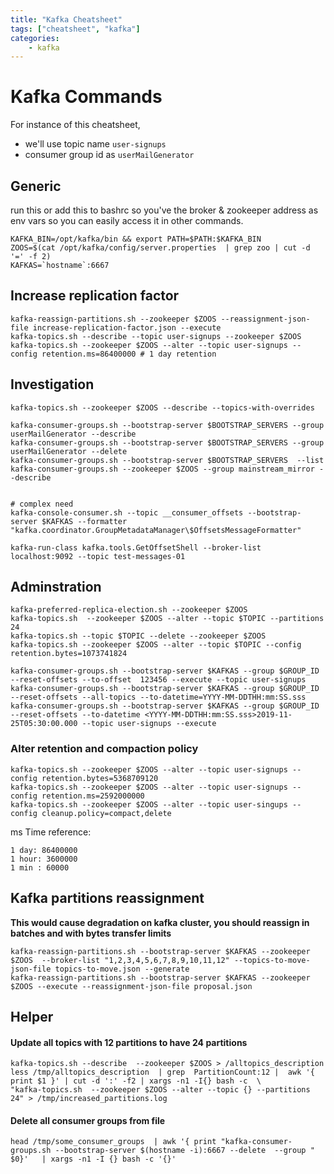 ```yaml
---
title: "Kafka Cheatsheet"
tags: ["cheatsheet", "kafka"]
categories:
    - kafka
---
```


# Kafka Commands

For instance of this cheatsheet,
- we'll use topic name `user-signups`
- consumer group id as `userMailGenerator`

## Generic

run this or add this to bashrc so you've the broker & zookeeper address as env vars so you can easily access it in other commands.
```
KAFKA_BIN=/opt/kafka/bin && export PATH=$PATH:$KAFKA_BIN
ZOOS=$(cat /opt/kafka/config/server.properties  | grep zoo | cut -d '=' -f 2)
KAFKAS=`hostname`:6667
```

## Increase replication factor
```
kafka-reassign-partitions.sh --zookeeper $ZOOS --reassignment-json-file increase-replication-factor.json --execute
kafka-topics.sh --describe --topic user-signups --zookeeper $ZOOS
kafka-topics.sh --zookeeper $ZOOS --alter --topic user-signups --config retention.ms=86400000 # 1 day retention

```

## Investigation

```
kafka-topics.sh --zookeeper $ZOOS --describe --topics-with-overrides

kafka-consumer-groups.sh --bootstrap-server $BOOTSTRAP_SERVERS --group userMailGenerator --describe
kafka-consumer-groups.sh --bootstrap-server $BOOTSTRAP_SERVERS --group userMailGenerator --delete
kafka-consumer-groups.sh --bootstrap-server $BOOTSTRAP_SERVERS  --list
kafka-consumer-groups.sh --zookeeper $ZOOS --group mainstream_mirror --describe


# complex need
kafka-console-consumer.sh --topic __consumer_offsets --bootstrap-server $KAFKAS --formatter "kafka.coordinator.GroupMetadataManager\$OffsetsMessageFormatter"

kafka-run-class kafka.tools.GetOffsetShell --broker-list localhost:9092 --topic test-messages-01

```

## Adminstration

```
kafka-preferred-replica-election.sh --zookeeper $ZOOS
kafka-topics.sh  --zookeeper $ZOOS --alter --topic $TOPIC --partitions 24
kafka-topics.sh --topic $TOPIC --delete --zookeeper $ZOOS
kafka-topics.sh --zookeeper $ZOOS --alter --topic $TOPIC --config retention.bytes=1073741824

kafka-consumer-groups.sh --bootstrap-server $KAFKAS --group $GROUP_ID --reset-offsets --to-offset  123456 --execute --topic user-signups
kafka-consumer-groups.sh --bootstrap-server $KAFKAS --group $GROUP_ID --reset-offsets --all-topics --to-datetime=YYYY-MM-DDTHH:mm:SS.sss
kafka-consumer-groups.sh --bootstrap-server $KAFKAS --group $GROUP_ID --reset-offsets --to-datetime <YYYY-MM-DDTHH:mm:SS.sss>2019-11-25T05:30:00.000 --topic user-signups --execute
```

### Alter retention and compaction policy
```
kafka-topics.sh --zookeeper $ZOOS --alter --topic user-signups --config retention.bytes=5368709120
kafka-topics.sh --zookeeper $ZOOS --alter --topic user-signups --config retention.ms=2592000000
kafka-topics.sh --zookeeper $ZOOS --alter --topic user-singups --config cleanup.policy=compact,delete
```

ms Time reference:
```
1 day: 86400000
1 hour: 3600000
1 min : 60000

```

## Kafka partitions reassignment
**This would cause degradation on kafka cluster, you should reassign in batches and with bytes transfer limits**
```
kafka-reassign-partitions.sh --bootstrap-server $KAFKAS --zookeeper $ZOOS  --broker-list "1,2,3,4,5,6,7,8,9,10,11,12" --topics-to-move-json-file topics-to-move.json --generate
kafka-reassign-partitions.sh --bootstrap-server $KAFKAS --zookeeper $ZOOS --execute --reassignment-json-file proposal.json
```


## Helper

#### Update all topics with 12 partitions to have 24 partitions
```
kafka-topics.sh --describe  --zookeeper $ZOOS > /alltopics_description
less /tmp/alltopics_description  | grep  PartitionCount:12 |  awk '{ print $1 }' | cut -d ':' -f2 | xargs -n1 -I{} bash -c  \
"kafka-topics.sh  --zookeeper $ZOOS --alter --topic {} --partitions 24" > /tmp/increased_partitions.log
```
#### Delete all consumer groups from file
```
head /tmp/some_consumer_groups  | awk '{ print "kafka-consumer-groups.sh --bootstrap-server $(hostname -i):6667 --delete  --group " $0}'   | xargs -n1 -I {} bash -c '{}'
```

